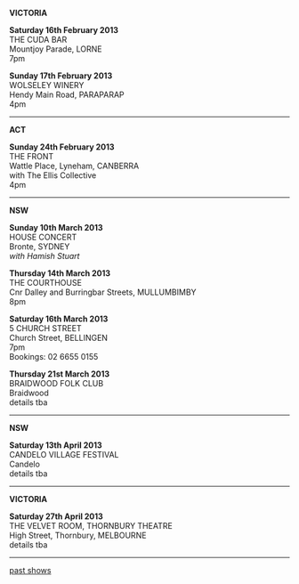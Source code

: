 **VICTORIA**    

**Saturday 16th February 2013**  
THE CUDA BAR    
Mountjoy Parade, LORNE      
7pm     

**Sunday 17th February 2013**  
WOLSELEY WINERY  
Hendy Main Road, PARAPARAP    
4pm    

* * * * *     

**ACT**    

**Sunday 24th February 2013**  
THE FRONT    
Wattle Place, Lyneham, CANBERRA   
with The Ellis Collective    
4pm    

* * * * *     

**NSW**    

**Sunday 10th March 2013**  
HOUSE CONCERT  
Bronte, SYDNEY    
*with Hamish Stuart*  

**Thursday 14th March 2013**  
THE COURTHOUSE      
Cnr Dalley and Burringbar Streets, MULLUMBIMBY        
8pm    

**Saturday 16th March 2013**  
5 CHURCH STREET    
Church Street, BELLINGEN        
7pm  
Bookings: 02 6655 0155  

**Thursday 21st March 2013**  
BRAIDWOOD FOLK CLUB        
Braidwood        
details tba       

* * * * *    

**NSW**    

**Saturday 13th April 2013**   
CANDELO VILLAGE FESTIVAL   
Candelo  
details tba    

* * * * *    

**VICTORIA**      

**Saturday 27th April 2013**   
THE VELVET ROOM, THORNBURY THEATRE     
High Street, Thornbury, MELBOURNE  
details tba    

* * * * *  

[past shows][archive]

[archive]: shows/archive/

[33.1]: contact/
[50]: http://northcotesocialclub.com/
[3.2]: http://www.thebasement.com.au/
[81]:  http://www.pietabrown.com
[88]: http://www.facebook.com/pages/Beetle-Bar/125772420775772
[89]: http://www.royalexchangenewcastle.com.au/
[90]: http://www.camelotlounge.com/
[90.1]: http://www.trybooking.com/RWU
[91]: http://www.clarendonguesthouse.com.au/
[93]: http://www.caravanmusic.com.au
[94]: http://wheatsheafhotel.com.au/gigs
[95]: http://www.bellaunion.com.au
[96]: http://www.jojosmithsoul.com/
[96.1]: http://www.myspace.com/sweetjeanmusic
[96.2]: http://www.myspace.com/jimdowling
[96.3]: http://www.ilonaharker.com
[96.4]: http://www.mardilumsden.com
[96.5]: http://www.theyearlings.net
[96.6]: http://www.theelliscollective.com
[96.7]: http://www.triplejunearthed.com/birdsandbelles
[96.8]: http://www.myspace.com/denhanrahan
[97]: http://www.hamishstuart.net/fr_home.cfm
[98]: http://venue505.com/
[99]: http://www.corinbank.com/
[99.1]: http://www.portfairyfolkfestival.com/
[100]: http://www.tamarvalleyfolkfestival.com/Home.html
[101]: http://www.bigtix.com.au/ProductDetails.aspx?productID=2083
[104]: http://www.carnivalofsuburbia.com
[105]: http://www.bellaunion.com.au/ticketing/show_535/
[106]: http://www.caravanmusic.com.au/gigs/pieta-brown/
[107]: http://www.trybooking.com/BCUB
[108]: http://www.moshtix.com.au/event.aspx?id=54131&ref=pietabrownpolishclub
[109]: http://www.starcourttheatre.com.au/shows
[110]: http://www.lonewolfpromotions.com/
[111]: http://thethornburytheatre.com/
[111.1]: http://thornburytheatre.oztix.com.au/default.aspx?Event=27515
[112]: http://www.mattwalker.com.au/
[112.1]: http://www.pbsfm.org.au/node/19074
[113]: http://thethornburytheatre.com/event/girl-interpreted-2012-feat-lucie-thorne-mojo-juju-georgia-fields-tracy-mcneil/
[114]: http://www.thetoffintown.com/shows/
[114.1]: http://noteslive.oztix.com.au/default.aspx?Event=29546
[114.2]: http://www.noteslive.net.au
[115]: http://www.cas.org.au
[115.1]: http://www.heritagehotel.com.au/
